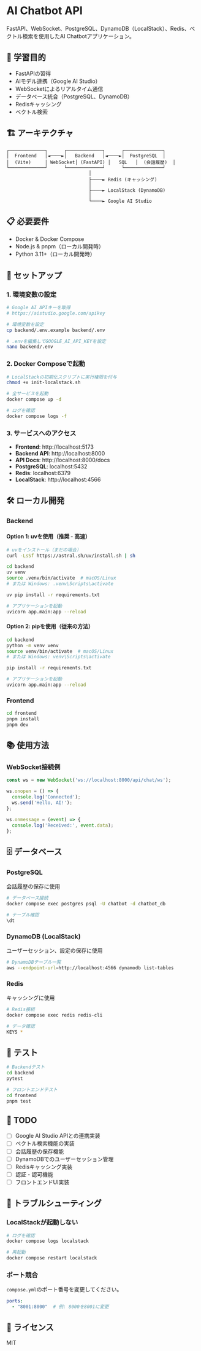 # AI Chatbot API

FastAPI、WebSocket、PostgreSQL、DynamoDB（LocalStack）、Redis、ベクトル検索を使用したAI Chatbotアプリケーション。

## 🎯 学習目的

- FastAPIの習得
- AIモデル連携（Google AI Studio）
- WebSocketによるリアルタイム通信
- データベース統合（PostgreSQL、DynamoDB）
- Redisキャッシング
- ベクトル検索

## 🏗️ アーキテクチャ

```
┌─────────────┐      ┌─────────────┐      ┌──────────────┐
│  Frontend   │◄────►│   Backend   │◄────►│  PostgreSQL  │
│  (Vite)     │ WebSocket│ (FastAPI) │   SQL   │  (会話履歴)  │
└─────────────┘      └─────────────┘      └──────────────┘
                              │
                              ├────► Redis (キャッシング)
                              │
                              ├────► LocalStack (DynamoDB)
                              │
                              └────► Google AI Studio
```

## 📋 必要要件

- Docker & Docker Compose
- Node.js & pnpm（ローカル開発時）
- Python 3.11+（ローカル開発時）

## 🚀 セットアップ

### 1. 環境変数の設定

```bash
# Google AI APIキーを取得
# https://aistudio.google.com/apikey

# 環境変数を設定
cp backend/.env.example backend/.env

# .envを編集してGOOGLE_AI_API_KEYを設定
nano backend/.env
```

### 2. Docker Composeで起動

```bash
# LocalStackの初期化スクリプトに実行権限を付与
chmod +x init-localstack.sh

# 全サービスを起動
docker compose up -d

# ログを確認
docker compose logs -f
```

### 3. サービスへのアクセス

- **Frontend**: http://localhost:5173
- **Backend API**: http://localhost:8000
- **API Docs**: http://localhost:8000/docs
- **PostgreSQL**: localhost:5432
- **Redis**: localhost:6379
- **LocalStack**: http://localhost:4566

## 🛠️ ローカル開発

### Backend

#### Option 1: uvを使用（推奨 - 高速）

```bash
# uvをインストール（まだの場合）
curl -LsSf https://astral.sh/uv/install.sh | sh

cd backend
uv venv
source .venv/bin/activate  # macOS/Linux
# または Windows: .venv\Scripts\activate

uv pip install -r requirements.txt

# アプリケーションを起動
uvicorn app.main:app --reload
```

#### Option 2: pipを使用（従来の方法）

```bash
cd backend
python -m venv venv
source venv/bin/activate  # macOS/Linux
# または Windows: venv\Scripts\activate

pip install -r requirements.txt

# アプリケーションを起動
uvicorn app.main:app --reload
```

### Frontend

```bash
cd frontend
pnpm install
pnpm dev
```

## 📚 使用方法

### WebSocket接続例

```javascript
const ws = new WebSocket('ws://localhost:8000/api/chat/ws');

ws.onopen = () => {
  console.log('Connected');
  ws.send('Hello, AI!');
};

ws.onmessage = (event) => {
  console.log('Received:', event.data);
};
```

## 🗄️ データベース

### PostgreSQL

会話履歴の保存に使用

```bash
# データベース接続
docker compose exec postgres psql -U chatbot -d chatbot_db

# テーブル確認
\dt
```

### DynamoDB (LocalStack)

ユーザーセッション、設定の保存に使用

```bash
# DynamoDBテーブル一覧
aws --endpoint-url=http://localhost:4566 dynamodb list-tables
```

### Redis

キャッシングに使用

```bash
# Redis接続
docker compose exec redis redis-cli

# データ確認
KEYS *
```

## 🧪 テスト

```bash
# Backendテスト
cd backend
pytest

# フロントエンドテスト
cd frontend
pnpm test
```

## 📝 TODO

- [ ] Google AI Studio APIとの連携実装
- [ ] ベクトル検索機能の実装
- [ ] 会話履歴の保存機能
- [ ] DynamoDBでのユーザーセッション管理
- [ ] Redisキャッシング実装
- [ ] 認証・認可機能
- [ ] フロントエンドUI実装

## 🔧 トラブルシューティング

### LocalStackが起動しない

```bash
# ログを確認
docker compose logs localstack

# 再起動
docker compose restart localstack
```

### ポート競合

`compose.yml`のポート番号を変更してください。

```yaml
ports:
  - "8001:8000"  # 例: 8000を8001に変更
```

## 📄 ライセンス

MIT

